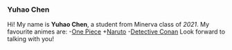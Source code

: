 ### Yuhao Chen
Hi! My name is **Yuhao Chen**, a student from Minerva class of *2021*.
My favourite animes are:
-[One Piece](https://en.wikipedia.org/wiki/One_Piece)
+[Naruto](https://en.wikipedia.org/wiki/Naruto)
-[Detective Conan](https://www.detectiveconanworld.com/wiki/Main_Page)
Look forward to talking with you!